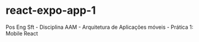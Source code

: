 # react-expo-app-1
Pos Eng Sft - Disciplina AAM - Arquitetura de Aplicações móveis - Prática 1: Mobile React
